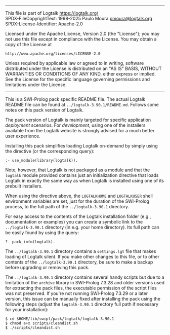 ________________________________________________________________________

This file is part of Logtalk <https://logtalk.org/>  
SPDX-FileCopyrightText: 1998-2025 Paulo Moura <pmoura@logtalk.org>  
SPDX-License-Identifier: Apache-2.0

Licensed under the Apache License, Version 2.0 (the "License");
you may not use this file except in compliance with the License.
You may obtain a copy of the License at

    http://www.apache.org/licenses/LICENSE-2.0

Unless required by applicable law or agreed to in writing, software
distributed under the License is distributed on an "AS IS" BASIS,
WITHOUT WARRANTIES OR CONDITIONS OF ANY KIND, either express or implied.
See the License for the specific language governing permissions and
limitations under the License.
________________________________________________________________________


This is a SWI-Prolog pack specific README file. The actual Logtalk
README file can be found at `../logtalk-3.90.1/README.md`. Follows
some notes on this pack version of Logtalk.

The pack version of Logtalk is mainly targeted for specific application
*deployment* scenarios. For *development*, using one of the installers
available from the Logtalk website is strongly advised for a much better
user experience.

Installing this pack simplifies loading Logtalk on-demand by simply
using the directive (or the corresponding query):

	:- use_module(library(logtalk)).

Note, however, that Logtalk is not packaged as a module and that the
`logtalk` module provided contains just an initialization directive
that loads Logtalk in exactly the same way as when Logtalk is installed
using one of its prebuilt installers.

When using the directive above, the `LOGTALKHOME` and `LOGTALKUSER`
shell environment variables are set, just for the duration of the
SWI-Prolog process, to the full path of the `../logtalk-3.90.1`
directory.

For easy access to the contents of the Logtalk installation folder
(e.g., documentation or examples) you can create a symbolic link to the
`../logtalk-3.90.1` directory (in e.g. your home directory). Its full
path can be easily found by using the query:

	?- pack_info(logtalk).

The `../logtalk-3.90.1` directory contains a `settings.lgt` file that
makes loading of Logtalk silent. If you make other changes to this file,
or to other contents of the `../logtalk-3.90.1` directory, be sure to
make a backup before upgrading or removing this pack.

The `../logtalk-3.90.1` directory contains several handy scripts but due
to a limitation of the `archive` library in SWI-Prolog 7.3.28 and older
versions used for extracting the pack files, the executable permission
of the script files was not preserved. If you're not running SWI-Prolog
7.3.29 or a later version, this issue can be manually fixed after installing
the pack using the following steps (adjust the `logtalk-3.90.1` directory
full path if necessary for your installation):

	$ cd $HOME/lib/swipl/pack/logtalk/logtalk-3.90.1
	$ chmod a+x scripts/cleandist.sh
	$ ./scripts/cleandist.sh
